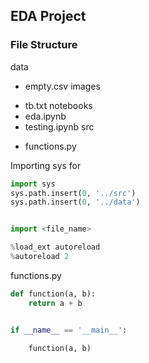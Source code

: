## EDA Project

### File Structure
data
- empty.csv
images
* tb.txt
notebooks
* eda.ipynb
* testing.ipynb
src
- functions.py


Importing sys for 
```py
import sys
sys.path.insert(0, '../src')
sys.path.insert(0, '../data')


import <file_name>

%load_ext autoreload
%autoreload 2
```


functions.py
```py
def function(a, b):
	return a + b


if __name__ == '__main__':

	function(a, b)
```
